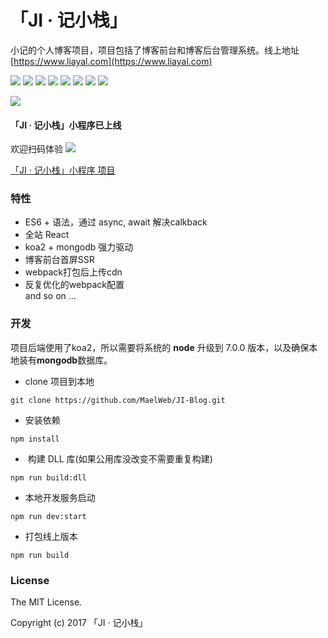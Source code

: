 # 「JI · 记小栈」

小记的个人博客项目，项目包括了博客前台和博客后台管理系统。线上地址[https://www.liayal.com](https://www.liayal.com)  

![](https://img.shields.io/badge/node-%3E%3D7.0.0-blue.svg) ![](https://img.shields.io/badge/mongodb-v3.4.10-blue.svg) ![](https://img.shields.io/badge/koa-v2.3.0-blue.svg) ![](https://img.shields.io/badge/antd-v3.1.3-blue.svg) ![](https://img.shields.io/badge/react-v16.0.0-blue.svg) ![](https://img.shields.io/badge/webpack-v4.10.2-blue.svg)
![](https://img.shields.io/travis/rust-lang/rust.svg) ![](https://img.shields.io/github/license/mashape/apistatus.svg)

<img src="https://cdn.liayal.com/blog_screen.jpg" />

#### 「JI · 记小栈」小程序已上线

欢迎扫码体验
<img src="https://cdn.liayal.com/image/gh_4493411dfefa_344.jpg" />

[「JI · 记小栈」小程序 项目](https://github.com/MaelWeb/JI-Blog-Weapp)

### 特性
- ES6 + 语法，通过 async, await 解决calkback
- 全站 React
- koa2 + mongodb 强力驱动
- 博客前台首屏SSR
- webpack打包后上传cdn
- 反复优化的webpack配置  
and so on ...

### 开发
项目后端使用了koa2，所以需要将系统的 **node** 升级到 7.0.0 版本，以及确保本地装有**mongodb**数据库。
- clone 项目到本地 
```code
git clone https://github.com/MaelWeb/JI-Blog.git  
```
- 安装依赖
```code
npm install 
```
-  构建 DLL 库(如果公用库没改变不需要重复构建)
```code
npm run build:dll
```
- 本地开发服务启动
```code
npm run dev:start
```
- 打包线上版本
```code
npm run build
```

### License
The MIT License.

Copyright (c) 2017 「JI · 记小栈」
